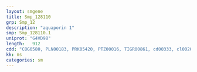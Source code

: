 ```yaml
---
layout: smgene
title: Smp_128110
grp: Smp_12
description: "aquaporin 1"
smp: Smp_128110.1
uniprot: "G4VD98"
length:   912
cdd: "COG0580, PLN00183, PRK05420, PTZ00016, TIGR00861, cd00333, cl00200, pfam00230"
kk: ns
categories: sm
---
```

